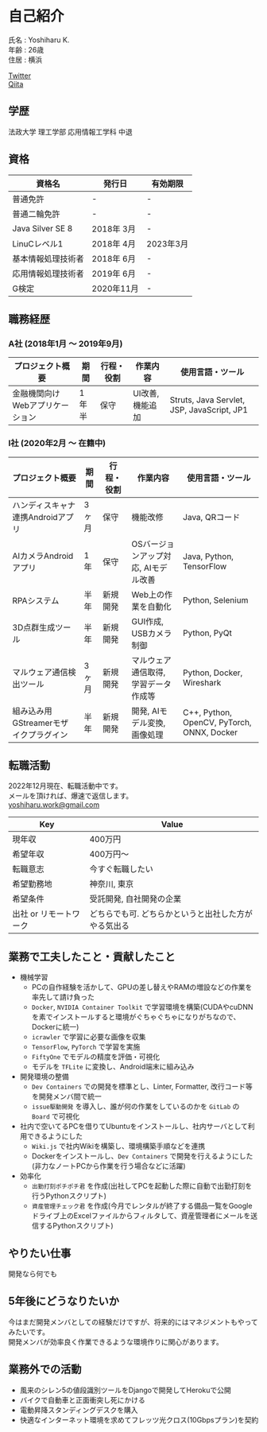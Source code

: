# 自己紹介

氏名 : Yoshiharu K.  
年齢 : 26歳  
住居 : 横浜  

[Twitter](https://twitter.com/yossy_hal)  
[Qiita](https://qiita.com/Yossy_Hal)  

## 学歴

法政大学 理工学部 応用情報工学科 中退

## 資格

| 資格名             | 発行日     | 有効期限  |
| ------------------ | ---------- | --------- |
| 普通免許           | -          | -         |
| 普通二輪免許       | -          | -         |
| Java Silver SE 8   | 2018年 3月 | -         |
| LinuCレベル1       | 2018年 4月 | 2023年3月 |
| 基本情報処理技術者 | 2018年 6月 | -         |
| 応用情報処理技術者 | 2019年 6月 | -         |
| G検定              | 2020年11月 | -         |

## 職務経歴

### A社 (2018年1月 ～ 2019年9月)

| プロジェクト概要                | 期間  | 行程・役割 | 作業内容         | 使用言語・ツール                           |
| ------------------------------- | ----- | ---------- | ---------------- | ------------------------------------------ |
| 金融機関向けWebアプリケーション | 1年半 | 保守       | UI改善, 機能追加 | Struts, Java Servlet, JSP, JavaScript, JP1 |

### I社 (2020年2月 ～ 在籍中)

| プロジェクト概要                      | 期間  | 行程・役割 | 作業内容                             | 使用言語・ツール                           |
| ------------------------------------- | ----- | ---------- | ------------------------------------ | ------------------------------------------ |
| ハンディスキャナ連携Androidアプリ     | 3ヶ月 | 保守       | 機能改修                             | Java, QRコード                             |
| AIカメラAndroidアプリ                 | 1年   | 保守       | OSバージョンアップ対応, AIモデル改善 | Java, Python, TensorFlow                   |
| RPAシステム                           | 半年  | 新規開発   | Web上の作業を自動化                  | Python, Selenium                           |
| 3D点群生成ツール                      | 半年  | 新規開発   | GUI作成, USBカメラ制御               | Python, PyQt                               |
| マルウェア通信検出ツール              | 3ヶ月 | 新規開発   | マルウェア通信取得, 学習データ作成等 | Python, Docker, Wireshark                  |
| 組み込み用GStreamerモザイクプラグイン | 半年  | 新規開発   | 開発, AIモデル変換, 画像処理         | C++, Python, OpenCV, PyTorch, ONNX, Docker |

## 転職活動

2022年12月現在、転職活動中です。  
メールを頂ければ、爆速で返信します。  
[yoshiharu.work@gmail.com](<mailto:yoshiharu.work@gmail.com>)

| Key                    | Value                                                |
| ---------------------- | ---------------------------------------------------- |
| 現年収                 | 400万円                                              |
| 希望年収               | 400万円～                                            |
| 転職意志               | 今すぐ転職したい                                     |
| 希望勤務地             | 神奈川, 東京                                         |
| 希望条件               | 受託開発, 自社開発の企業                             |
| 出社 or リモートワーク | どちらでも可. どちらかというと出社した方がやる気出る |

## 業務で工夫したこと・貢献したこと

- 機械学習
  - PCの自作経験を活かして、GPUの差し替えやRAMの増設などの作業を率先して請け負った
  - `Docker`, `NVIDIA Container Toolkit` で学習環境を構築(CUDAやcuDNNを素でインストールすると環境がぐちゃぐちゃになりがちなので、Dockerに統一)
  - `icrawler` で学習に必要な画像を収集
  - `TensorFlow`, `PyTorch` で学習を実施
  - `FiftyOne` でモデルの精度を評価・可視化
  - モデルを `TFLite` に変換し、Android端末に組み込み
- 開発環境の整備
  - `Dev Containers` での開発を標準とし、Linter, Formatter, 改行コード等を開発メンバ間で統一
  - `issue駆動開発` を導入し、誰が何の作業をしているのかを `GitLab` の `Board` で可視化
- 社内で空いてるPCを借りてUbuntuをインストールし、社内サーバとして利用できるようにした
  - `Wiki.js` で社内Wikiを構築し、環境構築手順などを連携
  - Dockerをインストールし、`Dev Containers` で開発を行えるようにした(非力なノートPCから作業を行う場合などに活躍)
- 効率化
  - `出勤打刻ポチポチ君` を作成(出社してPCを起動した際に自動で出勤打刻を行うPythonスクリプト)
  - `資産管理チェック君` を作成(今月でレンタルが終了する備品一覧をGoogleドライブ上のExcelファイルからフィルタして、資産管理者にメールを送信するPythonスクリプト)

## やりたい仕事

開発なら何でも

## 5年後にどうなりたいか

今はまだ開発メンバとしての経験だけですが、将来的にはマネジメントもやってみたいです。  
開発メンバが効率良く作業できるような環境作りに関心があります。  

## 業務外での活動

- 風来のシレン5の値段識別ツールをDjangoで開発してHerokuで公開
- バイクで自動車と正面衝突し死にかける
- 電動昇降スタンディングデスクを購入
- 快適なインターネット環境を求めてフレッツ光クロス(10Gbpsプラン)を契約
